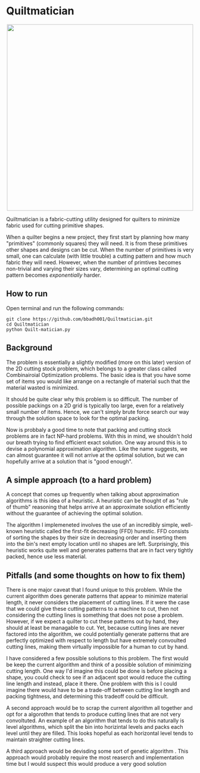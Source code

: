# Quiltmatician

<p align="center">
  <img width="500" src="https://github.com/bbadh001/Quiltmatician/blob/master/assets/screenshot.png">
</p>

Quiltmatician is a fabric-cutting utility designed for quilters to minimize fabric used for cutting primitive shapes. 

When a quilter begins a new project, they first start by planning how many "primitives" (commonly squares) they will need. It is from these primitives other shapes and designs can be cut. When the number of primitives is very small, one can calculate (with little trouble) a cutting pattern and how much fabric they will need. However, when the number of primtives becomes non-trivial and varying their sizes vary, determining an optimal cutting pattern becomes _exponentially_ harder.

## How to run

Open terminal and run the following commands:

```
git clone https://github.com/bbadh001/Quiltmatician.git
cd Quiltmatician
python Quilt-matician.py
```

## Background

The problem is essentially a slightly modified (more on this later) version of the 2D cutting stock problem, which belongs to a greater class called Combinairoial Optimization problems. The basic idea is that you have some set of items you would like arrange on a rectangle of material such that the material wasted is minimized. 

It should be quite clear why this problem is so difficult. The number of possible packings on a 2D grid is typically too large, even for a relatively small number of items. Hence, we can't simply brute force search our way through the solution space to look for the optimal packing.  

Now is probbaly a good time to note that packing and cutting stock problems are in fact NP-hard problems. With this in mind, we shouldn't hold our breath trying to find efficient exact solution. One way around this is to devise a polynomial approximation algorithm. Like the name suggests, we can almost guarantee it will not arrive at the optimal solution, but we can hopefully arrive at a solution that is "good enough".

## A simple approach (to a hard problem)

A concept that comes up frequently when talking about approximation algorithms is this idea of a heuristic. A heuristic can be thought of as "rule of thumb" reasoning that helps arrive at an approximate solution efficiently without the guarantee of achieving the optimal solution. 

The algorithm I implemeneted involves the use of an incredibly simple, well-known heuristic called the first-fit decreasing (FFD) hurestic. FFD consists of sorting the shapes by their size in decreasing order and inserting them into the bin's next empty location until no shapes are left. Surprisingly, this heuristic works quite well and generates patterns that are in fact very tightly packed, hence use less material. 

## Pitfalls (and some thoughts on how to fix them)

There is one major caveat that I found unique to this problem. While the current algorithm does generate patterns that appear to minimize material length, it never considers the placement of cutting lines. If it were the case that we could give these cutting patterns to a machine to cut, then not considering the cutting lines is something that does not pose a problem. However, if we expect a quilter to cut these patterns out by hand, they should at least be managable to cut. Yet, because cutting lines are never factored into the algorithm, we could potentially generate patterns that are perfectly optimized with respect to length but have extremely convoulted cutting lines, making them virtually impossible for a human to cut by hand. 

I have considered a few possible solutions to this problem. The first would be keep the current algorithm and think of a possible solution of minimizing cutting length. One way I'd imagine this could be done is before placing a shape, you could check to see if an adjacent spot would reduce the cutting line length and instead, place it there. One problem with this is I could imagine there would have to be a trade-off between cutting line length and packing tightness, and determining this tradeoff could be difficult. 

A second approach would be to scrap the current algorithm all together and opt for a algorothm that tends to produce cutting lines that are not very convoltuted. An example of an algorithm that tends to do this naturally is level algorithms, which split the bin into horizintal levels and packs each level until they are filled. This looks hopeful as each horizontal level tends to maintain straighter cutting lines. 

A third approach would be devisding some sort of genetic algorithm . This approach would probably require the most reaserch and implementation time but I would suspect this would produce a very good solution




